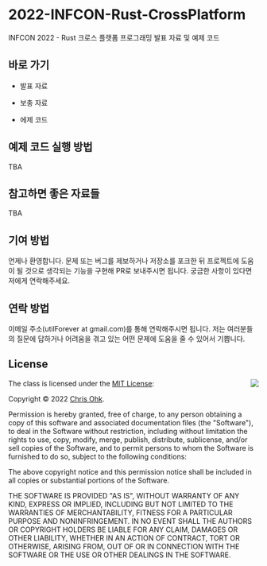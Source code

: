 # 2022-INFCON-Rust-CrossPlatform

INFCON 2022 - Rust 크로스 플랫폼 프로그래밍 발표 자료 및 예제 코드

## 바로 가기

- 발표 자료

- 보충 자료

- 에제 코드

## 예제 코드 실행 방법

TBA

## 참고하면 좋은 자료들

TBA

## 기여 방법

언제나 환영합니다. 문제 또는 버그를 제보하거나 저장소를 포크한 뒤 프로젝트에 도움이 될 것으로 생각되는 기능을 구현해 PR로 보내주시면 됩니다. 궁금한 사항이 있다면 저에게 연락해주세요.

## 연락 방법

이메일 주소(utilForever at gmail.com)를 통해 연락해주시면 됩니다. 저는 여러분들의 질문에 답하거나 어려움을 겪고 있는 어떤 문제에 도움을 줄 수 있어서 기쁩니다.

## License

<img align="right" src="http://opensource.org/trademarks/opensource/OSI-Approved-License-100x137.png">

The class is licensed under the [MIT License](http://opensource.org/licenses/MIT):

Copyright &copy; 2022 [Chris Ohk](http://www.github.com/utilForever).

Permission is hereby granted, free of charge, to any person obtaining a copy of this software and associated documentation files (the "Software"), to deal in the Software without restriction, including without limitation the rights to use, copy, modify, merge, publish, distribute, sublicense, and/or sell copies of the Software, and to permit persons to whom the Software is furnished to do so, subject to the following conditions:

The above copyright notice and this permission notice shall be included in all copies or substantial portions of the Software.

THE SOFTWARE IS PROVIDED "AS IS", WITHOUT WARRANTY OF ANY KIND, EXPRESS OR IMPLIED, INCLUDING BUT NOT LIMITED TO THE WARRANTIES OF MERCHANTABILITY, FITNESS FOR A PARTICULAR PURPOSE AND NONINFRINGEMENT. IN NO EVENT SHALL THE AUTHORS OR COPYRIGHT HOLDERS BE LIABLE FOR ANY CLAIM, DAMAGES OR OTHER LIABILITY, WHETHER IN AN ACTION OF CONTRACT, TORT OR OTHERWISE, ARISING FROM, OUT OF OR IN CONNECTION WITH THE SOFTWARE OR THE USE OR OTHER DEALINGS IN THE SOFTWARE.